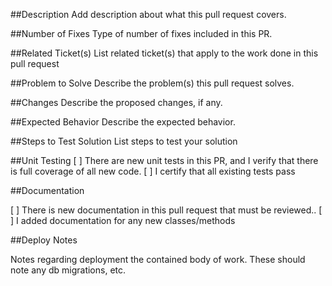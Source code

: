 ##Description
Add description about what this pull request covers.


##Number of Fixes
Type of number of fixes included in this PR.


##Related Ticket(s)
List related ticket(s) that apply to the work done in this pull request


##Problem to Solve
Describe the problem(s) this pull request solves.

##Changes
Describe the proposed changes, if any.


##Expected Behavior
Describe the expected behavior.


##Steps to Test Solution
List steps to test your solution


##Unit Testing
[ ] There are new unit tests in this PR, and I verify that there is full coverage of all new code.
[ ] I certify that all existing tests pass

##Documentation

[ ] There is new documentation in this pull request that must be reviewed..
[ ] I added documentation for any new classes/methods

##Deploy Notes

Notes regarding deployment the contained body of work. These should note any
db migrations, etc. 

